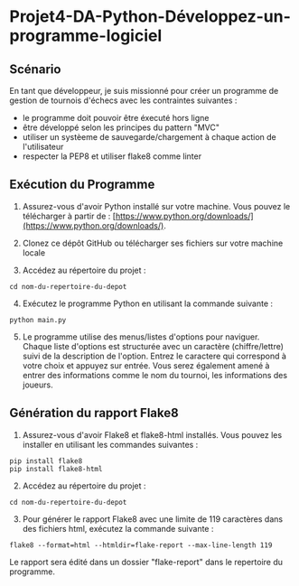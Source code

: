 # Projet4-DA-Python-Développez-un-programme-logiciel

## Scénario
En tant que développeur, je suis missionné pour créer un programme de gestion de tournois d'échecs avec les contraintes suivantes :

- le programme doit pouvoir être éxecuté hors ligne
- être développé selon les principes du pattern "MVC"
- utiliser un systèeme de sauvegarde/chargement à chaque action de l'utilisateur
- respecter la PEP8 et utiliser flake8 comme linter



## Exécution du Programme

1. Assurez-vous d'avoir Python installé sur votre machine. Vous pouvez le télécharger à partir de :
[https://www.python.org/downloads/](https://www.python.org/downloads/).

2. Clonez ce dépôt GitHub ou télécharger ses fichiers sur votre machine locale

3. Accédez au répertoire du projet :

```
cd nom-du-repertoire-du-depot
```
  
4. Exécutez le programme Python en utilisant la commande suivante :

```
python main.py
```

5. Le programme utilise des menus/listes d'options pour naviguer.  
   Chaque liste d'options est structurée avec un caractère (chiffre/lettre) suivi de la description de l'option.
   Entrez le caractere qui correspond à votre choix et appuyez sur entrée.
   Vous serez également amené à entrer des informations comme le nom du tournoi, les informations des joueurs.

## Génération du rapport Flake8

1. Assurez-vous d'avoir Flake8 et flake8-html installés. Vous pouvez les installer en utilisant les commandes suivantes :

```
pip install flake8
pip install flake8-html
```

2. Accédez au répertoire du projet :

```
cd nom-du-repertoire-du-depot
```

3. Pour générer le rapport Flake8 avec une limite de 119 caractères dans des fichiers html, exécutez la commande suivante :
```
flake8 --format=html --htmldir=flake-report --max-line-length 119
```
   Le rapport sera édité dans un dossier "flake-report" dans le repertoire du programme.
